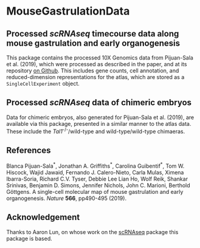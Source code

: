 # MouseGastrulationData

## Processed *scRNAseq* timecourse data along mouse gastrulation and early organogenesis

This package contains the processed 10X Genomics data from Pijuan-Sala et al. (2019), which were processed as described in the paper, and at its repository [on Github](https://github.com/MarioniLab/EmbryoTimecourse2018/).
This includes gene counts, cell annotation, and reduced-dimension representations for the atlas, which are stored as a `SingleCellExperiment` object.

## Processed *scRNAseq* data of chimeric embryos

Data for chimeric embryos, also generated for Pijuan-Sala et al. (2019), are available via this package, presented in a similar manner to the atlas data.
These include the *Tal1*<sup>-/-</sup>/wild-type and wild-type/wild-type chimaeras.

## References

Blanca Pijuan-Sala<sup>\*</sup>, Jonathan A. Griffiths<sup>\*</sup>, Carolina Guibentif<sup>\*</sup>, Tom W. Hiscock, Wajid Jawaid, Fernando J. Calero-Nieto, Carla Mulas, Ximena Ibarra-Soria, Richard C.V. Tyser, Debbie Lee Lian Ho, Wolf Reik, Shankar Srinivas, Benjamin D. Simons, Jennifer Nichols, John C. Marioni, Berthold Göttgens. A single-cell molecular map of mouse gastrulation and early organogenesis. *Nature* __566__, pp490-495 (2019).

## Acknowledgement

Thanks to Aaron Lun, on whose work on the [scRNAseq](https://github.com/drisso/scRNAseq/tree/ehub) package this package is based.
